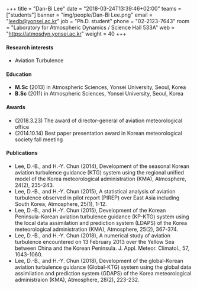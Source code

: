 ﻿+++
title = "Dan-Bi Lee"
date = "2018-03-24T13:39:46+02:00"
teams = ["students"]
banner = "img/people/Dan-Bi Lee.png"
email = "leedb@yonsei.ac.kr"
job = "Ph.D. student"
phone = "02-2123-7643"
room = "Laboratory for Atmospheric Dynamics / Science Hall 533A"
web = "https://atmosdyn.yonsei.ac.kr"
weight = 40
+++

#### Research interests
+ Aviation Turbulence

#### Education
 + **M.Sc** (2013) in Atmospheric Sciences, Yonsei University, Seoul, Korea
 + **B.Sc** (2011) in Atmospheric Sciences, Yonsei University, Seoul, Korea

#### Awards
 + (2018.3.23) The award of director-general of aviation meteorological office
 + (2014.10.14) Best paper presentation award in Korean meteorological society fall meeting

#### Publications
+ Lee, D.-B., and H.-Y. Chun (2014), Development of the seasonal Korean aviation turbulence guidance (KTG) system using the regional unified model of the Korea meteorological administration (KMA), Atmosphere, 24(2), 235-243.
+ Lee, D.-B., and H.-Y. Chun (2015), A statistical analysis of aviation turbulence observed in pilot report (PIREP) over East Asia including South Korea, Atmosphere, 25(1), 1-12.
+ Lee, D.-B., and H.-Y. Chun (2015), Development of the Korean Peninsula-Korean aviation turbulence guidance (KP-KTG) system using the local data assimilation and prediction system (LDAPS) of the Korea meteorological administration (KMA), Atmosphere, 25(2), 367-374.
+ Lee, D.-B., and H.-Y. Chun (2018), A numerical study of aviation turbulence encountered on 13 February 2013 over the Yellow Sea between China and the Korean Peninsula. J. Appl. Meteor. Climatol., 57, 1043-1060.
+ Lee, D.-B., and H.-Y. Chun (2018), Development of the global-Korean aviation turbulence guidance (Global-KTG) system using the global data assimilation and prediction system (GDAPS) of the Korea meteorological administraion (KMA), Atmosphere, 28(2), 223-232.
